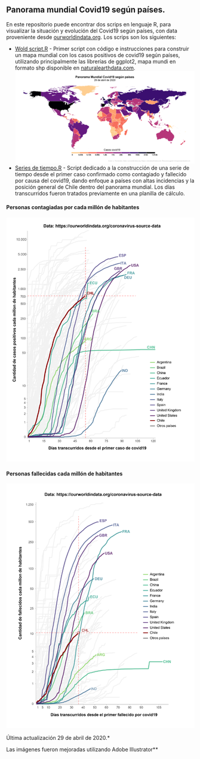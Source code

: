 ## Panorama mundial Covid19 según países.
En este repositorio puede encontrar dos scrips en lenguaje R, para visualizar la situación y evolución del Covid19 según países, con data proveniente desde [ourworldindata.org](https://ourworldindata.org/coronavirus-source-data). Los scrips son los siguientes:
* [Wold script.R](https://github.com/luis-fernandezt/Panorama-mundial-covid19-segun-paises/blob/master/Wold_script.R) - Primer script con código e instrucciones para construir un mapa mundial con los casos positivos de covid19 según países, utilizando principalmente las librerías de ggplot2, mapa mundi en formato shp disponible en [naturalearthdata.com](https://www.naturalearthdata.com/downloads/10m-cultural-vectors/).
![mapa](https://raw.githubusercontent.com/luis-fernandezt/Panorama-mundial-covid19-segun-paises/master/Graficos/Situacion_mundial_covid19-01.png)
* [ Series de tiempo.R](https://github.com/luis-fernandezt/Panorama-mundial-covid19-segun-paises/blob/master/Series_de_tiempo.R) - Script dedicado a la construcción de una serie de tiempo desde el primer caso confirmado como contagiado y fallecido por causa del covid19, dando enfoque a países con altas incidencias y la posición general de Chile dentro del panorama mundial. Los días transcurridos  fueron tratados previamente en una planilla de cálculo. 
#### **Personas contagiadas por cada millón de habitantes**
![casos_mill](https://raw.githubusercontent.com/luis-fernandezt/Panorama-mundial-covid19-segun-paises/master/Graficos/total_cases_per_million-01.png)
#### **Personas fallecidas cada millón de habitantes**
![fall_mill](https://raw.githubusercontent.com/luis-fernandezt/Panorama-mundial-covid19-segun-paises/master/Graficos/total_deaths_per_million-01.png)

Última actualización 29 de abril de 2020.*

Las imágenes fueron mejoradas utilizando Adobe Illustrator**
